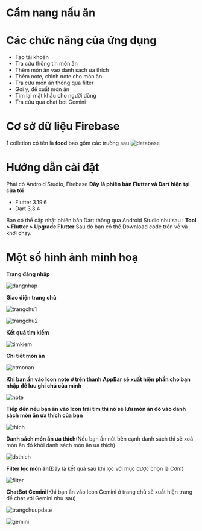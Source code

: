 # Cẩm nang nấu ăn
# Các chức năng của ứng dụng
- Tạo tài khoản
- Tra cứu thông tin món ăn
- Thêm món ăn vào danh sách ưa thích
- Thêm note, chỉnh note cho món ăn
- Tra cứu món ăn thông qua filter
- Gợi ý, đề xuất món ăn 
- Tìm lại mật khẩu cho người dùng
- Tra cứu qua chat bot Gemini
# Cơ sở dữ liệu Firebase
 1 colletion có tên là **food** bao gồm các trường sau
![database](https://firebasestorage.googleapis.com/v0/b/camnangnauan-edaf6.appspot.com/o/database.png?alt=media&token=67f21ee4-5537-4736-b4f5-1fec9a85cf4b)
# Hướng dẫn cài đặt
Phải có Android Studio, Firebase
**Đây là phiên bản Flutter và Dart hiện tại của tôi**
- Flutter 3.19.6  
- Dart 3.3.4 

Bạn có thể cập nhật phiên bản Dart thông qua Android Studio như sau : **Tool > Flutter > Upgrade Flutter**
Sau đó bạn có thể Download code trên về và khởi chạy.
# Một số hình ảnh minh hoạ
**Trang đăng nhập**

![dangnhap](https://firebasestorage.googleapis.com/v0/b/camnangnauan-edaf6.appspot.com/o/dangnhap.png?alt=media&token=825944ae-4687-4c53-8493-cc8c2a42ed3c)

**Giao diện trang chủ**

![trangchu1](https://firebasestorage.googleapis.com/v0/b/camnangnauan-edaf6.appspot.com/o/trangchu1.png?alt=media&token=8fdf344f-52a0-401c-b3e0-474ee72ae8e1)

![trangchu2](https://firebasestorage.googleapis.com/v0/b/camnangnauan-edaf6.appspot.com/o/trangchu2.png?alt=media&token=8405cae6-4345-479e-8e1a-6327784236ec)

**Kết quả tìm kiếm**

![timkiem](https://firebasestorage.googleapis.com/v0/b/camnangnauan-edaf6.appspot.com/o/timkiem.png?alt=media&token=529e026a-9fe2-46dc-85c4-b6306f157a36)

**Chi tiết món ăn**

![ctmonan](https://firebasestorage.googleapis.com/v0/b/camnangnauan-edaf6.appspot.com/o/chitietmonan.png?alt=media&token=6e3784f8-fbe0-4867-b1f0-fdb2a2bc424b)

**Khi bạn ấn vào Icon note ở trên thanh AppBar sẽ xuất hiện phần cho bạn nhập để lưu ghi chú của mình**

![note](https://firebasestorage.googleapis.com/v0/b/camnangnauan-edaf6.appspot.com/o/takenote.png?alt=media&token=45531aa1-d009-4d0f-9b02-e43bcb3dbe6c)

**Tiếp đến nếu bạn ấn vào Icon trái tim thì nó sẽ lưu món ăn đó vào danh sách món ăn ưa thích của bạn**

![thich](https://firebasestorage.googleapis.com/v0/b/camnangnauan-edaf6.appspot.com/o/thich.png?alt=media&token=07a59898-e296-4bac-8940-c864f79f76a0)

**Danh sách món ăn ưa thích**(Nếu bạn ấn nút bên cạnh danh sách thì sẽ xoá món ăn đó khỏi danh sách món ăn ưa thích)

![dsthich](https://firebasestorage.googleapis.com/v0/b/camnangnauan-edaf6.appspot.com/o/dsthich.png?alt=media&token=6b4dd416-bbff-4436-8579-abd4b6893f5d)

**Filter lọc món ăn**(Đây là kết quả sau khi lọc với mục được chọn là Cơm)

![filter](https://firebasestorage.googleapis.com/v0/b/camnangnauan-edaf6.appspot.com/o/filter.png?alt=media&token=1ebdcab5-b506-4d05-ba64-bd2dae039985)

**ChatBot Gemini**(Khi bạn ấn vào Icon Gemini ở trang chủ sẽ xuất hiện trang để chat với Gemini như sau)

![trangchuupdate](https://firebasestorage.googleapis.com/v0/b/camnangnauan-edaf6.appspot.com/o/trangchuupdate.png?alt=media&token=e00c26fc-2f8c-4f07-a1ae-c6e1587607f7)

![gemini](https://firebasestorage.googleapis.com/v0/b/camnangnauan-edaf6.appspot.com/o/gemini.png?alt=media&token=1ea10cc6-02e4-4216-a470-250138e73051)

